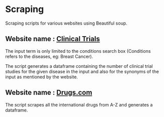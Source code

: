 # Scraping
Scraping scripts for various websites using Beautiful soup.

## Website name : [Clinical Trials](clinicaltrials.gov)

The input term is only limited to the conditions search box (Conditions refers to the diseases, eg: Breast Cancer).

The script generates a dataframe containing the number of clinical trial studies for the given disease in the input and also for the synonyms of the input as mentioned by the website.

## Website name : [Drugs.com](drugs.com)

The script scrapes all the international drugs from A-Z and generates a dataframe.

